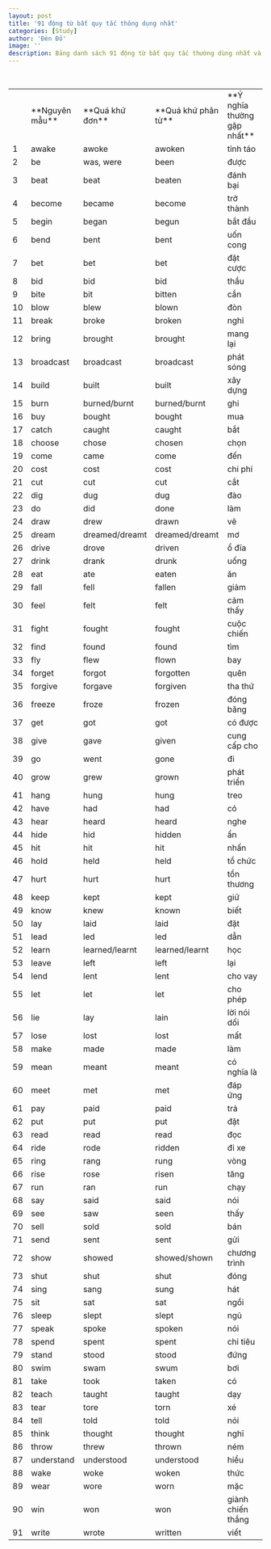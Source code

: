 ```yaml
---
layout: post
title: '91 động từ bất quy tắc thông dụng nhất'
categories: [Study]
author: 'Đèn Đỏ'
image: ''
description: Bảng danh sách 91 động từ bất quy tắc thường dùng nhất và thường gặp nhất
---
```


 <table>

<tbody>

<tr>

<td> </td>

<td>**Nguyên mẫu**</td>

<td>**Quá khứ đơn**</td>

<td>**Quá khứ phân từ**</td>

<td>**Ý nghĩa thường gặp nhất**</td>

</tr>

<tr>

<td>1</td>

<td>awake</td>

<td>awoke</td>

<td>awoken</td>

<td>tỉnh táo</td>

</tr>

<tr>

<td>2</td>

<td>be</td>

<td>was, were</td>

<td>been</td>

<td>được</td>

</tr>

<tr>

<td>3</td>

<td>beat</td>

<td>beat</td>

<td>beaten</td>

<td>đánh bại</td>

</tr>

<tr>

<td>4</td>

<td>become</td>

<td>became</td>

<td>become</td>

<td>trở thành</td>

</tr>

<tr>

<td>5</td>

<td>begin</td>

<td>began</td>

<td>begun</td>

<td>bắt đầu</td>

</tr>

<tr>

<td>6</td>

<td>bend</td>

<td>bent</td>

<td>bent</td>

<td>uốn cong</td>

</tr>

<tr>

<td>7</td>

<td>bet</td>

<td>bet</td>

<td>bet</td>

<td>đặt cược</td>

</tr>

<tr>

<td>8</td>

<td>bid</td>

<td>bid</td>

<td>bid</td>

<td>thầu</td>

</tr>

<tr>

<td>9</td>

<td>bite</td>

<td>bit</td>

<td>bitten</td>

<td>cắn</td>

</tr>

<tr>

<td>10</td>

<td>blow</td>

<td>blew</td>

<td>blown</td>

<td>đòn</td>

</tr>

<tr>

<td>11</td>

<td>break</td>

<td>broke</td>

<td>broken</td>

<td>nghỉ</td>

</tr>

<tr>

<td>12</td>

<td>bring</td>

<td>brought</td>

<td>brought</td>

<td>mang lại</td>

</tr>

<tr>

<td>13</td>

<td>broadcast</td>

<td>broadcast</td>

<td>broadcast</td>

<td>phát sóng</td>

</tr>

<tr>

<td>14</td>

<td>build</td>

<td>built</td>

<td>built</td>

<td>xây dựng</td>

</tr>

<tr>

<td>15</td>

<td>burn</td>

<td>burned/burnt</td>

<td>burned/burnt</td>

<td>ghi</td>

</tr>

<tr>

<td>16</td>

<td>buy</td>

<td>bought</td>

<td>bought</td>

<td>mua</td>

</tr>

<tr>

<td>17</td>

<td>catch</td>

<td>caught</td>

<td>caught</td>

<td>bắt</td>

</tr>

<tr>

<td>18</td>

<td>choose</td>

<td>chose</td>

<td>chosen</td>

<td>chọn</td>

</tr>

<tr>

<td>19</td>

<td>come</td>

<td>came</td>

<td>come</td>

<td>đến</td>

</tr>

<tr>

<td>20</td>

<td>cost</td>

<td>cost</td>

<td>cost</td>

<td>chi phí</td>

</tr>

<tr>

<td>21</td>

<td>cut</td>

<td>cut</td>

<td>cut</td>

<td>cắt</td>

</tr>

<tr>

<td>22</td>

<td>dig</td>

<td>dug</td>

<td>dug</td>

<td>đào</td>

</tr>

<tr>

<td>23</td>

<td>do</td>

<td>did</td>

<td>done</td>

<td>làm</td>

</tr>

<tr>

<td>24</td>

<td>draw</td>

<td>drew</td>

<td>drawn</td>

<td>vẽ</td>

</tr>

<tr>

<td>25</td>

<td>dream</td>

<td>dreamed/dreamt</td>

<td>dreamed/dreamt</td>

<td>mơ</td>

</tr>

<tr>

<td>26</td>

<td>drive</td>

<td>drove</td>

<td>driven</td>

<td>ổ đĩa</td>

</tr>

<tr>

<td>27</td>

<td>drink</td>

<td>drank</td>

<td>drunk</td>

<td>uống</td>

</tr>

<tr>

<td>28</td>

<td>eat</td>

<td>ate</td>

<td>eaten</td>

<td>ăn</td>

</tr>

<tr>

<td>29</td>

<td>fall</td>

<td>fell</td>

<td>fallen</td>

<td>giảm</td>

</tr>

<tr>

<td>30</td>

<td>feel</td>

<td>felt</td>

<td>felt</td>

<td>cảm thấy</td>

</tr>

<tr>

<td>31</td>

<td>fight</td>

<td>fought</td>

<td>fought</td>

<td>cuộc chiến</td>

</tr>

<tr>

<td>32</td>

<td>find</td>

<td>found</td>

<td>found</td>

<td>tìm</td>

</tr>

<tr>

<td>33</td>

<td>fly</td>

<td>flew</td>

<td>flown</td>

<td>bay</td>

</tr>

<tr>

<td>34</td>

<td>forget</td>

<td>forgot</td>

<td>forgotten</td>

<td>quên</td>

</tr>

<tr>

<td>35</td>

<td>forgive</td>

<td>forgave</td>

<td>forgiven</td>

<td>tha thứ</td>

</tr>

<tr>

<td>36</td>

<td>freeze</td>

<td>froze</td>

<td>frozen</td>

<td>đóng băng</td>

</tr>

<tr>

<td>37</td>

<td>get</td>

<td>got</td>

<td>got</td>

<td>có được</td>

</tr>

<tr>

<td>38</td>

<td>give</td>

<td>gave</td>

<td>given</td>

<td>cung cấp cho</td>

</tr>

<tr>

<td>39</td>

<td>go</td>

<td>went</td>

<td>gone</td>

<td>đi</td>

</tr>

<tr>

<td>40</td>

<td>grow</td>

<td>grew</td>

<td>grown</td>

<td>phát triển</td>

</tr>

<tr>

<td>41</td>

<td>hang</td>

<td>hung</td>

<td>hung</td>

<td>treo</td>

</tr>

<tr>

<td>42</td>

<td>have</td>

<td>had</td>

<td>had</td>

<td>có</td>

</tr>

<tr>

<td>43</td>

<td>hear</td>

<td>heard</td>

<td>heard</td>

<td>nghe</td>

</tr>

<tr>

<td>44</td>

<td>hide</td>

<td>hid</td>

<td>hidden</td>

<td>ẩn</td>

</tr>

<tr>

<td>45</td>

<td>hit</td>

<td>hit</td>

<td>hit</td>

<td>nhấn</td>

</tr>

<tr>

<td>46</td>

<td>hold</td>

<td>held</td>

<td>held</td>

<td>tổ chức</td>

</tr>

<tr>

<td>47</td>

<td>hurt</td>

<td>hurt</td>

<td>hurt</td>

<td>tổn thương</td>

</tr>

<tr>

<td>48</td>

<td>keep</td>

<td>kept</td>

<td>kept</td>

<td>giữ</td>

</tr>

<tr>

<td>49</td>

<td>know</td>

<td>knew</td>

<td>known</td>

<td>biết</td>

</tr>

<tr>

<td>50</td>

<td>lay</td>

<td>laid</td>

<td>laid</td>

<td>đặt</td>

</tr>

<tr>

<td>51</td>

<td>lead</td>

<td>led</td>

<td>led</td>

<td>dẫn</td>

</tr>

<tr>

<td>52</td>

<td>learn</td>

<td>learned/learnt</td>

<td>learned/learnt</td>

<td>học</td>

</tr>

<tr>

<td>53</td>

<td>leave</td>

<td>left</td>

<td>left</td>

<td>lại</td>

</tr>

<tr>

<td>54</td>

<td>lend</td>

<td>lent</td>

<td>lent</td>

<td>cho vay</td>

</tr>

<tr>

<td>55</td>

<td>let</td>

<td>let</td>

<td>let</td>

<td>cho phép</td>

</tr>

<tr>

<td>56</td>

<td>lie</td>

<td>lay</td>

<td>lain</td>

<td>lời nói dối</td>

</tr>

<tr>

<td>57</td>

<td>lose</td>

<td>lost</td>

<td>lost</td>

<td>mất</td>

</tr>

<tr>

<td>58</td>

<td>make</td>

<td>made</td>

<td>made</td>

<td>làm</td>

</tr>

<tr>

<td>59</td>

<td>mean</td>

<td>meant</td>

<td>meant</td>

<td>có nghĩa là</td>

</tr>

<tr>

<td>60</td>

<td>meet</td>

<td>met</td>

<td>met</td>

<td>đáp ứng</td>

</tr>

<tr>

<td>61</td>

<td>pay</td>

<td>paid</td>

<td>paid</td>

<td>trả</td>

</tr>

<tr>

<td>62</td>

<td>put</td>

<td>put</td>

<td>put</td>

<td>đặt</td>

</tr>

<tr>

<td>63</td>

<td>read</td>

<td>read</td>

<td>read</td>

<td>đọc</td>

</tr>

<tr>

<td>64</td>

<td>ride</td>

<td>rode</td>

<td>ridden</td>

<td>đi xe</td>

</tr>

<tr>

<td>65</td>

<td>ring</td>

<td>rang</td>

<td>rung</td>

<td>vòng</td>

</tr>

<tr>

<td>66</td>

<td>rise</td>

<td>rose</td>

<td>risen</td>

<td>tăng</td>

</tr>

<tr>

<td>67</td>

<td>run</td>

<td>ran</td>

<td>run</td>

<td>chạy</td>

</tr>

<tr>

<td>68</td>

<td>say</td>

<td>said</td>

<td>said</td>

<td>nói</td>

</tr>

<tr>

<td>69</td>

<td>see</td>

<td>saw</td>

<td>seen</td>

<td>thấy</td>

</tr>

<tr>

<td>70</td>

<td>sell</td>

<td>sold</td>

<td>sold</td>

<td>bán</td>

</tr>

<tr>

<td>71</td>

<td>send</td>

<td>sent</td>

<td>sent</td>

<td>gửi</td>

</tr>

<tr>

<td>72</td>

<td>show</td>

<td>showed</td>

<td>showed/shown</td>

<td>chương trình</td>

</tr>

<tr>

<td>73</td>

<td>shut</td>

<td>shut</td>

<td>shut</td>

<td>đóng</td>

</tr>

<tr>

<td>74</td>

<td>sing</td>

<td>sang</td>

<td>sung</td>

<td>hát</td>

</tr>

<tr>

<td>75</td>

<td>sit</td>

<td>sat</td>

<td>sat</td>

<td>ngồi</td>

</tr>

<tr>

<td>76</td>

<td>sleep</td>

<td>slept</td>

<td>slept</td>

<td>ngủ</td>

</tr>

<tr>

<td>77</td>

<td>speak</td>

<td>spoke</td>

<td>spoken</td>

<td>nói</td>

</tr>

<tr>

<td>78</td>

<td>spend</td>

<td>spent</td>

<td>spent</td>

<td>chi tiêu</td>

</tr>

<tr>

<td>79</td>

<td>stand</td>

<td>stood</td>

<td>stood</td>

<td>đứng</td>

</tr>

<tr>

<td>80</td>

<td>swim</td>

<td>swam</td>

<td>swum</td>

<td>bơi</td>

</tr>

<tr>

<td>81</td>

<td>take</td>

<td>took</td>

<td>taken</td>

<td>có</td>

</tr>

<tr>

<td>82</td>

<td>teach</td>

<td>taught</td>

<td>taught</td>

<td>dạy</td>

</tr>

<tr>

<td>83</td>

<td>tear</td>

<td>tore</td>

<td>torn</td>

<td>xé</td>

</tr>

<tr>

<td>84</td>

<td>tell</td>

<td>told</td>

<td>told</td>

<td>nói</td>

</tr>

<tr>

<td>85</td>

<td>think</td>

<td>thought</td>

<td>thought</td>

<td>nghĩ</td>

</tr>

<tr>

<td>86</td>

<td>throw</td>

<td>threw</td>

<td>thrown</td>

<td>ném</td>

</tr>

<tr>

<td>87</td>

<td>understand</td>

<td>understood</td>

<td>understood</td>

<td>hiểu</td>

</tr>

<tr>

<td>88</td>

<td>wake</td>

<td>woke</td>

<td>woken</td>

<td>thức</td>

</tr>

<tr>

<td>89</td>

<td>wear</td>

<td>wore</td>

<td>worn</td>

<td>mặc</td>

</tr>

<tr>

<td>90</td>

<td>win</td>

<td>won</td>

<td>won</td>

<td>giành chiến thắng</td>

</tr>

<tr>

<td>91</td>

<td>write</td>

<td>wrote</td>

<td>written</td>

<td>viết</td>

</tr>

</tbody>

</table>
